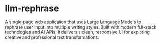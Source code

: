 # llm-rephrase
A single-page web application that uses Large Language Models to rephrase user input into multiple writing styles. Built with modern full-stack technologies and AI APIs, it delivers a clean, responsive UI for exploring creative and professional text transformations.
